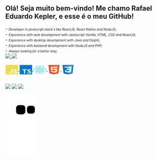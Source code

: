 ## Olá! Seja muito bem-vindo! Me chamo Rafael Eduardo Kepler, e esse é o meu GitHub!
 <div>
 - <span style="font-size: 10px; line-height: 5px;"><i>Developer in javascript stack's like ReactJS, React Native and NodeJS;</i></span><br>
 - <span style="font-size: 10px; line-height: 5px;"><i>Experience with web development with Javascript Vanilla, HTML, CSS and ReactJS;</i></span><br>
 - <span style="font-size: 10px; line-height: 5px;"><i>Experience with desktop development with Java and Delphi;</i></span><br>
 - <span style="font-size: 10px; line-height: 5px;"><i>Experience with backend development with NodeJS and PHP;</i></span><br>
 - <span style="font-size: 10px; line-height: 5px; margin-bottom: 10px;"><i>Always looking for a better way;</i></span>
 <div>
 <div>
  <a href="https://github.com/RafaelEdKepler">
  <img height="180em" src="https://github-readme-stats.vercel.app/api?username=rafaeledkepler&show_icons=true&theme=dracula&include_all_commits=true&count_private=true"/>
  <img height="180em" src="https://github-readme-stats.vercel.app/api/top-langs/?username=rafaeledkepler&layout=compact&langs_count=7&theme=dracula"/>
</div>
<div style="display: inline_block"><br>
  <img align="center" alt="Js" height="30" width="40" src="https://raw.githubusercontent.com/devicons/devicon/master/icons/javascript/javascript-plain.svg">
  <img align="center" alt="Ts" height="30" width="40" src="https://raw.githubusercontent.com/devicons/devicon/master/icons/typescript/typescript-plain.svg">
  <img align="center" alt="React" height="30" width="40" src="https://raw.githubusercontent.com/devicons/devicon/master/icons/react/react-original.svg">
  <img align="center" alt="HTML" height="30" width="40" src="https://raw.githubusercontent.com/devicons/devicon/master/icons/html5/html5-original.svg">
  <img align="center" alt="CSS" height="30" width="40" src="https://raw.githubusercontent.com/devicons/devicon/master/icons/css3/css3-original.svg">

</div>

  ##

<div>
  <a href="https://www.instagram.com/kepleredrafael/" target="_blank"><img src="https://img.shields.io/badge/-Instagram-%23E4405F?style=for-the-badge&logo=instagram&logoColor=white" target="_blank"></a>
  <a href = "mailto:rafael.ed.kepler@gmail.com"><img src="https://img.shields.io/badge/-Gmail-%23333?style=for-the-badge&logo=gmail&logoColor=white" target="_blank"></a>
  <a href="https://www.linkedin.com/in/rafaeledkepler/" target="_blank"><img src="https://img.shields.io/badge/-LinkedIn-%230077B5?style=for-the-badge&logo=linkedin&logoColor=white" target="_blank"></a>

  ![Snake animation](https://github.com/rafaeledkepler/rafaeledkepler/blob/output/github-contribution-grid-snake.svg)

</div>
